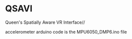 # QSAVI
Queen's Spatially Aware VR Interface//

accelerometer arduino code is the MPU6050_DMP6.ino file
